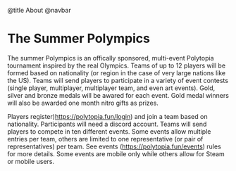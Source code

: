@title About
@navbar

# The Summer Polympics 

The summer Polympics is an offically sponsored, multi-event Polytopia tournament inspired by the real Olympics. Teams of up to 12 players will be formed based on nationality (or region in the case of very large nations like the US). Teams will send players to participate in a variety of event contests (single player, multiplayer, multiplayer team, and even art events). Gold, silver and bronze medals will be awared for each event. Gold medal winners will also be awarded one month nitro gifts as prizes.

Players register)https://polytopia.fun/login) and join a team based on nationality. Participants will need a discord account. Teams will send players to compete in ten different events. Some events allow multiple entries per team, others are limited to one representative (or pair of representatives) per team. See events (https://polytopia.fun/events) rules for more details. Some events are mobile only while others allow for Steam or mobile users.
